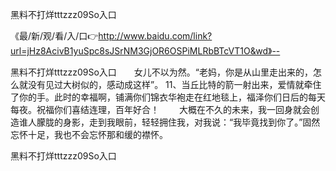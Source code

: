 黑料不打烊tttzzz09So入口

《最/新/观/看/入/口👉http://www.baidu.com/link?url=jHz8AcivB1yuSpc8sJSrNM3GjOR6OSPiMLRbBTcVT1O&wd》--

黑料不打烊tttzzz09So入口　　女儿不以为然。“老妈，你是从山里走出来的，怎么就没有见过大树似的，感动成这样”。
	11、当丘比特的箭一射出来，爱情就牵住了你的手。此时的幸福啊，铺满你们锦衣华袍走在红地毯上，福泽你们日后的每天每夜。祝福你们喜结连理，百年好合！
　　大概在不久的未来，我一回身就会创造谁人朦胧的身影，走到我眼前，轻轻拥住我，对我说：“我毕竟找到你了。”固然忘怀十足，我也不会忘怀那和缓的襟怀。





黑料不打烊tttzzz09So入口
